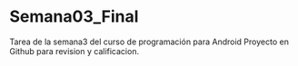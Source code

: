 # Semana03_Final
Tarea de la semana3 del curso de programación para Android
Proyecto en Github para revision y calificacion.
